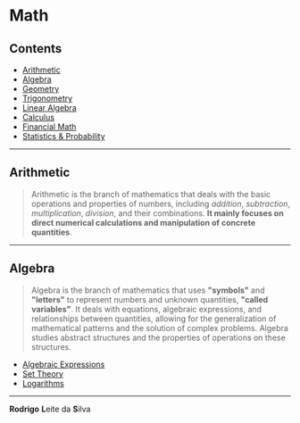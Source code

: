 # Math

## Contents

 - [Arithmetic](#arithmetic)
 - [Algebra](#algebra)
 - [Geometry](modules/geometry)
 - [Trigonometry](modules/trigonometry)
 - [Linear Algebra](modules/linear-algebra)
 - [Calculus](modules/calculus)
 - [Financial Math](modules/financial-math)
 - [Statistics & Probability](modules/stats-prop)

---

<div id="arithmetic"></div>

## Arithmetic

> Arithmetic is the branch of mathematics that deals with the basic operations and properties of numbers, including *addition*, *subtraction*, *multiplication*, *division*, and their combinations. **It mainly focuses on direct numerical calculations and manipulation of concrete quantities**.

---

<div id="algebra"></div>

## Algebra

> Algebra is the branch of mathematics that uses **"symbols"** and **"letters"** to represent numbers and unknown quantities, **"called variables"**. It deals with equations, algebraic expressions, and relationships between quantities, allowing for the generalization of mathematical patterns and the solution of complex problems. Algebra studies abstract structures and the properties of operations on these structures.

 - [Algebraic Expressions](modules/algebra/algebraic-expressions)
 - [Set Theory](modules/algebra/set-theory)
 - [Logarithms](modules/algebra/logarithms)

---

**Rodrigo** **L**eite da **S**ilva
